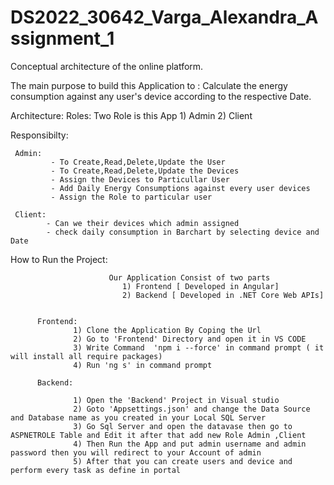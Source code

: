 #  DS2022_30642_Varga_Alexandra_Assignment_1
Conceptual architecture of the online platform.

The main purpose to build this Application to :
 Calculate the energy consumption against any user's device according to the respective Date.
 
 Architecture:
    Roles: Two Role is this App
     1) Admin
     2) Client
     
   Responsibilty:
   
     Admin: 
             - To Create,Read,Delete,Update the User
             - To Create,Read,Delete,Update the Devices
             - Assign the Devices to Particullar User
             - Add Daily Energy Consumptions against every user devices
             - Assign the Role to particular user
             
     Client:
            - Can we their devices which admin assigned
            - check daily consumption in Barchart by selecting device and Date
            
   
   
   How to Run the Project:
   
                          Our Application Consist of two parts 
                             1) Frontend [ Developed in Angular]
                             2) Backend [ Developed in .NET Core Web APIs]


          Frontend:
                  1) Clone the Application By Coping the Url
                  2) Go to 'Frontend' Directory and open it in VS CODE
                  3) Write Command  'npm i --force' in command prompt ( it will install all require packages)
                  4) Run 'ng s' in command prompt
                  
          Backend:
                 
                  1) Open the 'Backend' Project in Visual studio
                  2) Goto 'Appsettings.json' and change the Data Source and Database name as you created in your Local SQL Server
                  3) Go Sql Server and open the datavase then go to ASPNETROLE Table and Edit it after that add new Role Admin ,Client
                  4) Then Run the App and put admin username and admin password then you will redirect to your Account of admin
                  5) After that you can create users and device and perform every task as define in portal
                
 
